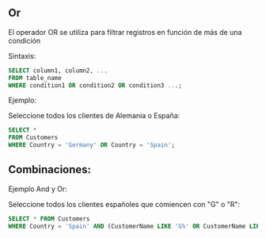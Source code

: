 ## Or
El operador OR se utiliza para filtrar registros en función de más de una condición

Sintaxis:

```sql
SELECT column1, column2, ...
FROM table_name
WHERE condition1 OR condition2 OR condition3 ...;
```

Ejemplo:

Seleccione todos los clientes de Alemania o España:

```sql
SELECT *
FROM Customers
WHERE Country = 'Germany' OR Country = 'Spain';
```

## Combinaciones:

Ejemplo And y Or: 

Seleccione todos los clientes españoles que comiencen con "G" o "R":

```sql
SELECT * FROM Customers
WHERE Country = 'Spain' AND (CustomerName LIKE 'G%' OR CustomerName LIKE 'R%');
```